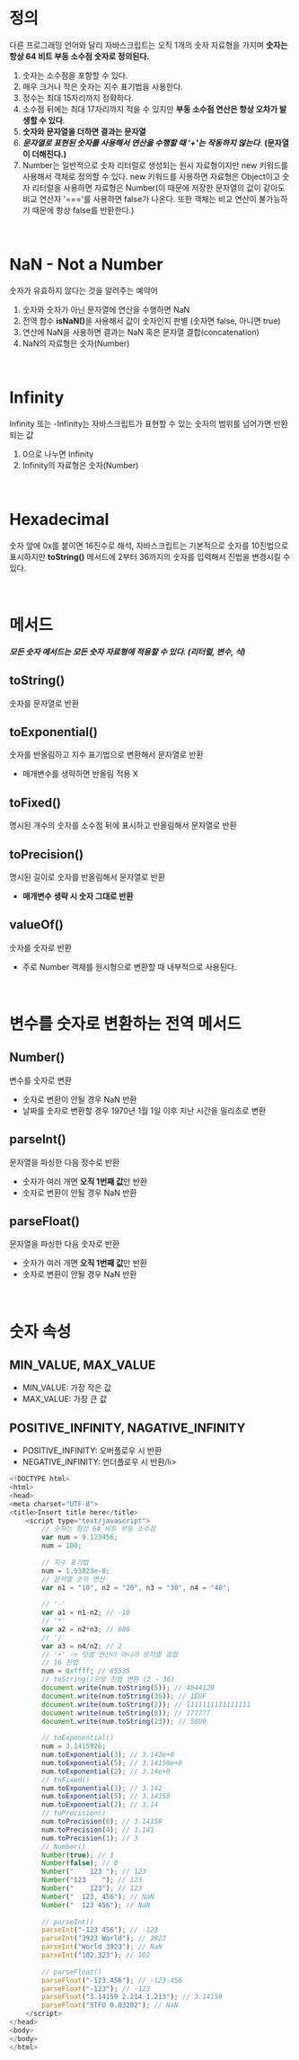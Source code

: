 <h1>정의</h1>

다른 프로그래밍 언어와 달리 자바스크립트는 오직 1개의 숫자 자료형을 가지며 <b>숫자는 항상 64 비트 부동 소수점 숫자로 정의된다.</b>

<ol>
  <li>숫자는 소수점을 포함할 수 있다.</li>
  <li>매우 크거나 작은 숫자는 지수 표기법을 사용한다.</li>
  <li>정수는 최대 15자리까지 정확하다.</li>
  <li>소수점 뒤에는 최대 17자리까지 적을 수 있지만 <b>부동 소수점 연산은 항상 오차가 발생할 수 있다</b>.</li>
  <li><b>숫자와 문자열을 더하면 결과는 문자열</b></li>
  <li><b><i>문자열로 표현된 숫자를 사용해서 연산을 수행할 때 '+'는 작동하지 않는다</i></b>. <b>(문자열이 더해진다.)</b></li>
  <li>Number는 일반적으로 숫자 리터럴로 생성되는 원시 자료형이지만 new 키워드를 사용해서 객체로 정의할 수 있다. new 키워드를 사용하면 자료형은 Object이고 숫자 리터럴을 사용하면 자료형은 Number(이 때문에 저장한 문자열의 값이 같아도 비교 연산자 '==='를 사용하면 false가 나온다. 또한 객체는 비교 연산이 불가능하기 때문에 항상 false를 반환한다.)</li>
</ol>

<br>


<h1>NaN - Not a Number</h1>

숫자가 유효하지 않다는 것을 알려주는 예약어

<ol>
  <li>숫자와 숫자가 아닌 문자열에 연산을 수행하면 NaN</li>
  <li>전역 함수 <b>isNaN()</b>을 사용해서 값이 숫자인지 판별 (숫자면 false, 아니면 true)</li>
  <li>연산에 NaN을 사용하면 결과는 NaN 혹은 문자열 결합(concatenation)</li>
  <li>NaN의 자료형은 숫자(Number)</li>
</ol>

<br>

<h1>Infinity</h1>

Infinity 또는 -Infinity는 자바스크립트가 표현할 수 있는 숫자의 범위를 넘어가면 반환되는 값

<ol>
  <li>0으로 나누면 Infinity</li>
  <li>Infinity의 자료형은 숫자(Number)</li>
</ol>

<br>

<h1>Hexadecimal</h1>

숫자 앞에 0x를 붙이면 16진수로 해석, 자바스크립트는 기본적으로 숫자를 10진법으로 표시하지만 <b>toString()</b> 메서드에 2부터 36까지의 숫자를 입력해서 진법을 변경시킬 수 있다.

<br>

<h1>메서드</h1>

<b><i>모든 숫자 메서드는 모든 숫자 자료형에 적용할 수 있다. (리터럴, 변수, 식)</i></b>

<h2>toString()</h2> 

숫자를 문자열로 반환

<h2>toExponential()</h2>

숫자를 반올림하고 지수 표기법으로 변환해서 문자열로 반환

<ul><li>매개변수를 생략하면 반올림 적용 X</li></ul>

<h2>toFixed()</h2>

명시된 개수의 숫자를 소수점 뒤에 표시하고 반올림해서 문자열로 반환

<h2>toPrecision()</h2>

명시된 길이로 숫자를 반올림해서 문자열로 반환

<ul><li><b>매개변수 생략 시 숫자 그대로 반환</b></li></ul>

<h2>valueOf()</h2>

숫자를 숫자로 반환

<ul><li>주로 Number 객체를 원시형으로 변환할 때 내부적으로 사용된다.</li></ul>

<br>

<h1>변수를 숫자로 변환하는 전역 메서드</h1>

<h2>Number()</h2>

변수를 숫자로 변환
  
<ul>
  <li>숫자로 변환이 안될 경우 NaN 반환</li>
  <li>날짜를 숫자로 변환할 경우 1970년 1월 1일 이후 지난 시간을 밀리초로 변환</li>
</ul>
  
<h2>parseInt()</h2>

문자열을 파싱한 다음 정수로 반환
  
<ul>
  <li>숫자가 여러 개면 <b>오직 1번째 값</b>만 반환 </li>
  <li>숫자로 변환이 안될 경우 NaN 반환</li>
</ul>

<h2>parseFloat()</h2>
  
문자열을 파싱한 다음 숫자로 반환
  
<ul>
  <li>숫자가 여러 개면 <b>오직 1번째 값</b>만 반환 </li>
  <li>숫자로 변환이 안될 경우 NaN 반환</li>
</ul>

<br>


<h1>숫자 속성</h1>

<h2>MIN_VALUE, MAX_VALUE</h2>

<ul>
  <li>MIN_VALUE: 가장 작은 값</li>
  <li>MAX_VALUE: 가장 큰 값</li>
</ul>

<h2>POSITIVE_INFINITY, NAGATIVE_INFINITY</h2>

<ul>
    <li>POSITIVE_INFINITY: 오버플로우 시 반환</li>
    <li>NEGATIVE_INFINITY: 언더플로우 시 반환/li>
</ul>

```javascript
<!DOCTYPE html>
<html>
<head>
<meta charset="UTF-8">
<title>Insert title here</title>
    <script type="text/javascript">
		// 숫자는 항상 64 비트 부동 소수점
		var num = 9.123456;
		num = 100;
		
		// 지수 표기법
		num = 1.93823e-8;
		// 문자열 숫자 연산
		var n1 = "10", n2 = "20", n3 = "30", n4 = "40";
		
		// '-'
		var a1 = n1-n2; // -10
		// '*'
		var a2 = n2*n3; // 600
		// '/'
		var a3 = n4/n2; // 2
		// '+' -> 덧셈 연산이 아니라 문자열 결합
		// 16 진법
		num = 0xffff; // 65535
		// toString()으로 진법 변환 (2 ~ 36)
		document.write(num.toString(5)); // 4044120
		document.write(num.toString(36)); // 1EUF
		document.write(num.toString(2)); // 1111111111111111
		document.write(num.toString(8)); // 177777
		document.write(num.toString(23)); // 58U8
		
		// toExponential()
		num = 3.1415926;
		num.toExponential(3); // 3.142e+0
		num.toExponential(5); // 3.14159e+0
		num.toExponential(2); // 3.14e+0
		// toFixed()
		num.toExponential(3); // 3.142
		num.toExponential(5); // 3.14159
		num.toExponential(2); // 3.14
		// toPrecision()
		num.toPrecision(6); // 3.14159
		num.toPrecision(4); // 3.141
		num.toPrecision(1); // 3
		// Number()
		Number(true); // 1
		Number(false); // 0
		Number("    123 "); // 123
		Number("123    "); // 123
		Number("    123"); // 123
		Number("  123, 456"); // NaN
		Number("  123 456"); // NaN
		
		// parseInt()
		parseInt("-123 456"); // -123
		parseInt("3923 World"); // 3923
		parseInt("World 3923"); // NaN
		parseInt("102.323"); // 102	
		
		// parseFloat()
		parseFloat("-123.456"); // -123.456
		parseFloat("-123"); // -123
		parseFloat("3.14159 2.214 1.213"); // 3.14159
		parseFloat("STFU 0.03202"); // NaN
    </script>
</head>
<body> 
</body>
</html>
```
